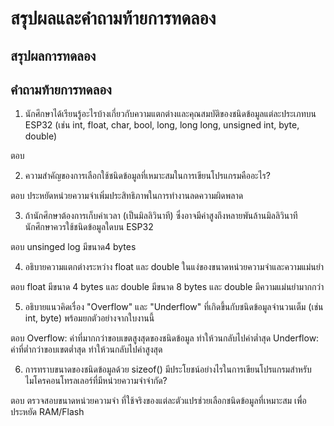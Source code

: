 # สรุปผลและคำถามท้ายการทดลอง

## สรุปผลการทดลอง



## คำถามท้ายการทดลอง

1. นักศึกษาได้เรียนรู้อะไรบ้างเกี่ยวกับความแตกต่างและคุณสมบัติของชนิดข้อมูลแต่ละประเภทบน ESP32 (เช่น int, float, char, bool, long, long long, unsigned int, byte, double)

ตอบ

2. ความสำคัญของการเลือกใช้ชนิดข้อมูลที่เหมาะสมในการเขียนโปรแกรมคืออะไร?

ตอบ ประหยัดหน่วยความจำเพิ่มประสิทธิภาพในการทำงานลดความผิดพลาด

3. ถ้านักศึกษาต้องการเก็บค่าเวลา (เป็นมิลลิวินาที) ซึ่งอาจมีค่าสูงถึงหลายพันล้านมิลลิวินาที นักศึกษาควรใช้ชนิดข้อมูลใดบน ESP32

ตอบ unsinged log มีขนาด4 bytes

4. อธิบายความแตกต่างระหว่าง float และ double ในแง่ของขนาดหน่วยความจำและความแม่นยำ

ตอบ float มีขนาด 4 bytes และ double มีขนาด 8 bytes และ double มีความแม่นยำมากกว่า

5. อธิบายแนวคิดเรื่อง "Overflow" และ "Underflow" ที่เกิดขึ้นกับชนิดข้อมูลจำนวนเต็ม (เช่น int, byte) พร้อมยกตัวอย่างจากใบงานนี้

ตอบ Overflow: ค่าที่มากกว่าขอบเขตสูงสุดของชนิดข้อมูล ทำให้วนกลับไปค่าต่ำสุด
    Underflow: ค่าที่ต่ำกว่าขอบเขตต่ำสุด ทำให้วนกลับไปค่าสูงสุด

6. การทราบขนาดของชนิดข้อมูลด้วย sizeof() มีประโยชน์อย่างไรในการเขียนโปรแกรมสำหรับไมโครคอนโทรลเลอร์ที่มีหน่วยความจำจำกัด?

ตอบ ตรวจสอบขนาดหน่วยความจำ ที่ใช้จริงของแต่ละตัวแปรช่วยเลือกชนิดข้อมูลที่เหมาะสม เพื่อประหยัด RAM/Flash
